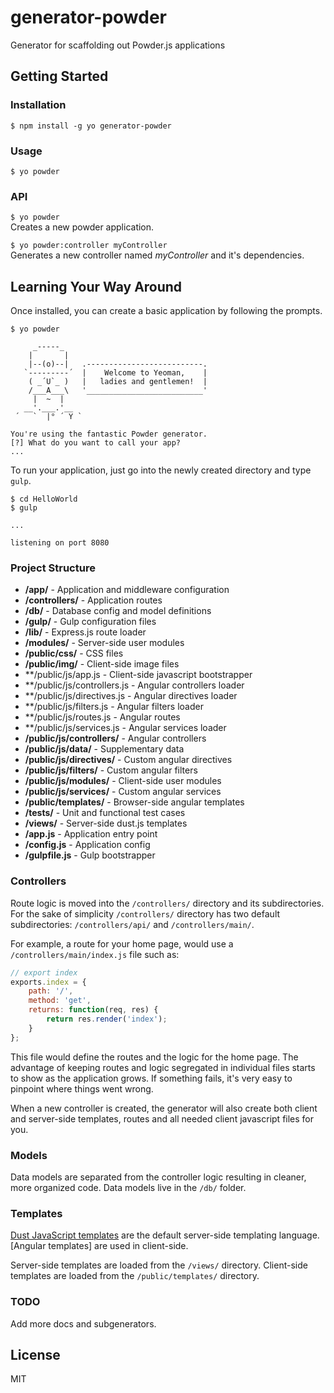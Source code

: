 # generator-powder

Generator for scaffolding out Powder.js applications

## Getting Started

### Installation

```
$ npm install -g yo generator-powder
```

### Usage

```
$ yo powder
```

### API

`$ yo powder`  
Creates a new powder application.

`$ yo powder:controller myController`  
Generates a new controller named *myController* and it's dependencies.

## Learning Your Way Around

Once installed, you can create a basic application by following the prompts.

```shell
$ yo powder

     _-----_
    |       |
    |--(o)--|   .--------------------------.
   `---------´  |    Welcome to Yeoman,    |
    ( _´U`_ )   |   ladies and gentlemen!  |
    /___A___\   '__________________________'
     |  ~  |
   __'.___.'__
 ´   `  |° ´ Y `

You're using the fantastic Powder generator.
[?] What do you want to call your app?
...
```

To run your application, just go into the newly created directory and type `gulp`.

```shell
$ cd HelloWorld
$ gulp

...

listening on port 8080
```

### Project Structure

- **/app/** - Application and middleware configuration
- **/controllers/** - Application routes
- **/db/** - Database config and model definitions
- **/gulp/** - Gulp configuration files
- **/lib/** - Express.js route loader
- **/modules/** - Server-side user modules
- **/public/css/** - CSS files
- **/public/img/** - Client-side image files
- **/public/js/app.js - Client-side javascript bootstrapper
- **/public/js/controllers.js - Angular controllers loader
- **/public/js/directives.js - Angular directives loader
- **/public/js/filters.js - Angular filters loader
- **/public/js/routes.js - Angular routes
- **/public/js/services.js - Angular services loader
- **/public/js/controllers/** - Angular controllers
- **/public/js/data/** - Supplementary data
- **/public/js/directives/** - Custom angular directives
- **/public/js/filters/** - Custom angular filters
- **/public/js/modules/** - Client-side user modules
- **/public/js/services/** - Custom angular services
- **/public/templates/** - Browser-side angular templates
- **/tests/** - Unit and functional test cases
- **/views/** - Server-side dust.js templates
- **/app.js** - Application entry point
- **/config.js** - Application config
- **/gulpfile.js** - Gulp bootstrapper

### Controllers

Route logic is moved into the `/controllers/` directory and its subdirectories.  
For the sake of simplicity `/controllers/` directory has two default subdirectories: `/controllers/api/` and `/controllers/main/`.

For example, a route for your home page, would use a `/controllers/main/index.js` file such as:

```js
// export index
exports.index = {
    path: '/',
    method: 'get',
    returns: function(req, res) {
        return res.render('index');
    }
};
```

This file would define the routes and the logic for the home page. The advantage of keeping routes and logic segregated in individual files starts to show as the application grows. If something fails, it's very easy to pinpoint where things went wrong.

When a new controller is created, the generator will also create both client and server-side templates, routes and all needed client javascript files for you.

### Models

Data models are separated from the controller logic resulting in cleaner, more organized code. Data models live in the `/db/` folder.

### Templates

[Dust JavaScript templates](https://github.com/linkedin/dustjs) are the default server-side templating language.
[Angular templates] are used in client-side.

Server-side templates are loaded from the `/views/` directory.
Client-side templates are loaded from the `/public/templates/` directory.


### TODO

Add more docs and subgenerators.

## License

MIT
